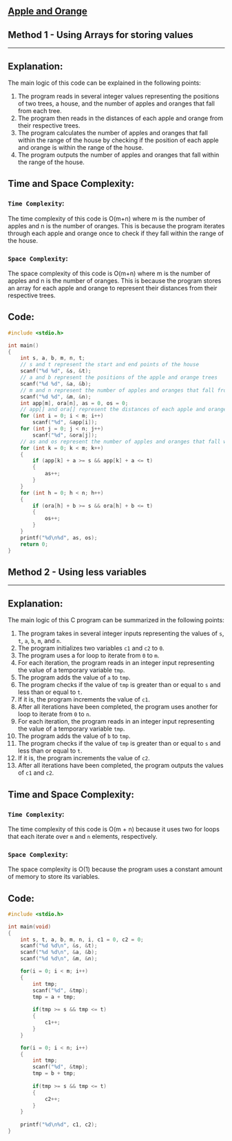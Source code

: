 ## [Apple and Orange](https://www.hackerrank.com/challenges/apple-and-orange/problem?isFullScreen=false)

## Method 1 - Using Arrays for storing values
<hr>

## Explanation:
The main logic of this code can be explained in the following points:
1. The program reads in several integer values representing the positions of two trees, a house, and the number of apples and oranges that fall from each tree.
2. The program then reads in the distances of each apple and orange from their respective trees.
3. The program calculates the number of apples and oranges that fall within the range of the house by checking if the position of each apple and orange is within the range of the house.
4. The program outputs the number of apples and oranges that fall within the range of the house.

## Time and Space Complexity:
### `Time Complexity`:
The time complexity of this code is O(m+n) where m is the number of apples and n is the number of oranges. This is because the program iterates through each apple and orange once to check if they fall within the range of the house.

### `Space Complexity`:
The space complexity of this code is O(m+n) where m is the number of apples and n is the number of oranges. This is because the program stores an array for each apple and orange to represent their distances from their respective trees.

## Code:
```c
#include <stdio.h>

int main()
{
    int s, a, b, m, n, t;
    // s and t represent the start and end points of the house
    scanf("%d %d", &s, &t);
    // a and b represent the positions of the apple and orange trees
    scanf("%d %d", &a, &b);
    // m and n represent the number of apples and oranges that fall from each tree
    scanf("%d %d", &m, &n);
    int app[m], ora[n], as = 0, os = 0;
    // app[] and ora[] represent the distances of each apple and orange from their respective trees
    for (int i = 0; i < m; i++)
        scanf("%d", &app[i]);
    for (int j = 0; j < n; j++)
        scanf("%d", &ora[j]);
    // as and os represent the number of apples and oranges that fall within the range of the house
    for (int k = 0; k < m; k++)
    {
        if (app[k] + a >= s && app[k] + a <= t)
        {
            as++;
        }
    }
    for (int h = 0; h < n; h++)
    {
        if (ora[h] + b >= s && ora[h] + b <= t)
        {
            os++;
        }
    }
    printf("%d\n%d", as, os);
    return 0;
}

```

## Method 2 - Using less variables
<hr>

## Explanation:
The main logic of this C program can be summarized in the following points:
1. The program takes in several integer inputs representing the values of `s`, `t`, `a`, `b`, `m`, and `n`.
2. The program initializes two variables `c1` and `c2` to `0`.
3. The program uses a for loop to iterate from `0` to `m`.
4. For each iteration, the program reads in an integer input representing the value of a temporary variable `tmp`.
5. The program adds the value of `a` to `tmp`.
6. The program checks if the value of `tmp` is greater than or equal to `s` and less than or equal to `t`.
7. If it is, the program increments the value of `c1`.
8. After all iterations have been completed, the program uses another for loop to iterate from `0` to `n`.
9. For each iteration, the program reads in an integer input representing the value of a temporary variable `tmp`.
10. The program adds the value of `b` to `tmp`.
11. The program checks if the value of `tmp` is greater than or equal to `s` and less than or equal to `t`.
12. If it is, the program increments the value of `c2`.
13. After all iterations have been completed, the program outputs the values of `c1` and `c2`.


## Time and Space Complexity:
### `Time Complexity`:
The time complexity of this code is O(m + n) because it uses two for loops that each iterate over `m` and `n` elements, respectively.

### `Space Complexity`:
The space complexity is O(1) because the program uses a constant amount of memory to store its variables.

## Code:
```c
#include <stdio.h>

int main(void)
{
    int s, t, a, b, m, n, i, c1 = 0, c2 = 0;
    scanf("%d %d\n", &s, &t);
    scanf("%d %d\n", &a, &b); 
    scanf("%d %d\n", &m, &n);

    for(i = 0; i < m; i++)
    {
        int tmp;
        scanf("%d", &tmp);
        tmp = a + tmp;
        
        if(tmp >= s && tmp <= t)
        {
            c1++;
        }
    }

    for(i = 0; i < n; i++)
    {
        int tmp;
        scanf("%d", &tmp);
        tmp = b + tmp;
        
        if(tmp >= s && tmp <= t)
        {
            c2++;
        }
    }
    
    printf("%d\n%d", c1, c2);
}
```
